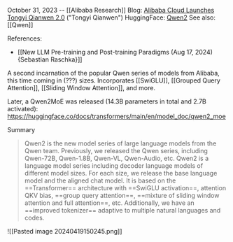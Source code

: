 October 31, 2023 -- [[Alibaba Research]]
Blog: [Alibaba Cloud Launches Tongyi Qianwen 2.0](https://www.alibabacloud.com/en/press-room/alibaba-cloud-launches-tongyi-qianwen-2?_p_lc=1) ("Tongyi Qianwen")
HuggingFace: [Qwen2](https://huggingface.co/docs/transformers/en/model_doc/qwen2)
See also: [[Qwen]]

References:
- [[New LLM Pre-training and Post-training Paradigms (Aug 17, 2024) {Sebastian Raschka}]]

A second incarnation of the popular Qwen series of models from Alibaba, this time coming in (???) sizes.
Incorporates [[SwiGLU]], [[Grouped Query Attention]], [[Sliding Window Attention]], and more.

Later, a Qwen2MoE was released (14.3B parameters in total and 2.7B activated): https://huggingface.co/docs/transformers/main/en/model_doc/qwen2_moe

Summary
> Qwen2 is the new model series of large language models from the Qwen team. Previously, we released the Qwen series, including Qwen-72B, Qwen-1.8B, Qwen-VL, Qwen-Audio, etc.
> Qwen2 is a language model series including decoder language models of different model sizes. For each size, we release the base language model and the aligned chat model. It is based on the ==Transformer== architecture with ==SwiGLU activation==, attention QKV bias, ==group query attention==, ==mixture of sliding window attention and full attention==, etc. Additionally, we have an ==improved tokenizer== adaptive to multiple natural languages and codes.

![[Pasted image 20240419150245.png]]